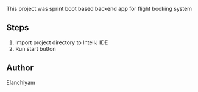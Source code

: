 This project was sprint boot based backend app for flight booking system

## Steps

1. Import project directory to IntellJ IDE
2. Run start button

## Author
Elanchiyam

